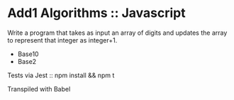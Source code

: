 # Add1 Algorithms :: Javascript
Write a program that takes as input an array of digits and updates the array
to represent that integer as integer+1.

  * Base10
  * Base2

Tests via Jest :: npm install && npm t

Transpiled with Babel
